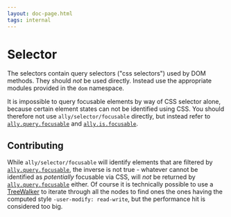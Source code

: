 ```yaml
---
layout: doc-page.html
tags: internal
---
```


# Selector

The selectors contain query selectors ("css selectors") used by DOM methods. They should *not* be used directly. Instead use the appropriate modules provided in the `dom` namespace.

It is impossible to query focusable elements by way of CSS selector alone, because certain element states can not be identified using CSS. You should therefore not use `ally/selector/focusable` directly, but instead refer to [`ally.query.focusable`](query/focusable.md) and [`ally.is.focusable`](is/focusable.md).


## Contributing

While `ally/selector/focusable` will identify elements that are filtered by [`ally.query.focusable`](query/focusable.md), the inverse is not true - whatever cannot be identified as *potentially* focusable via CSS, will *not* be returned by [`ally.query.focusable`](query/focusable.md) either. Of course it is technically possible to use a [TreeWalker](https://developer.mozilla.org/en-US/docs/Web/API/TreeWalker) to iterate through all the nodes to find ones the ones having the computed style `-user-modify: read-write`, but the performance hit is considered too big.


